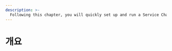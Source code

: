 ```yaml
---
description: >-
  Following this chapter, you will quickly set up and run a Service Chain, an independent blockchain connected to the Klaytn main chain.
---
```


# 개요
